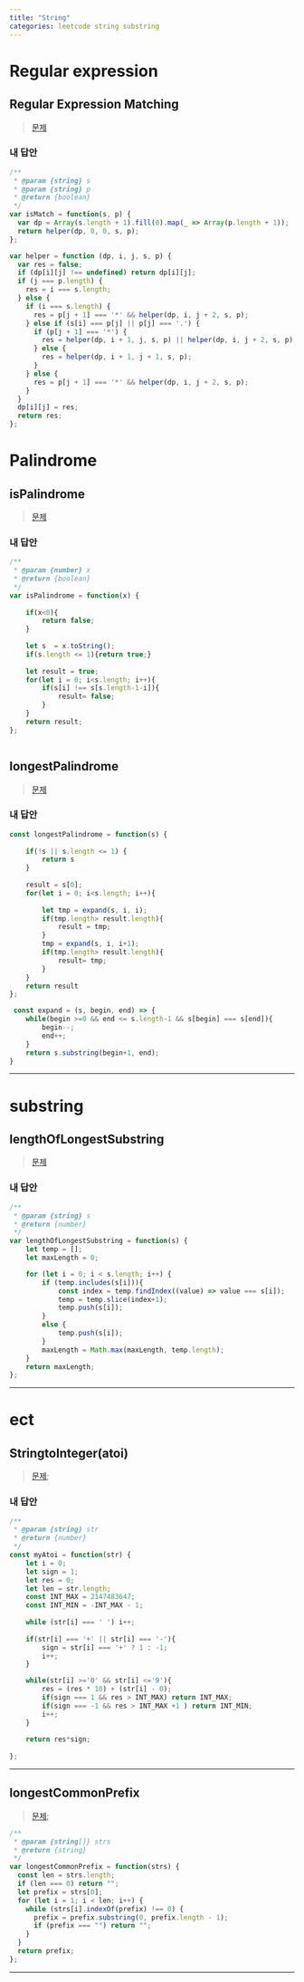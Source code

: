```yaml
---
title: "String"
categories: leetcode string substring
---
```



# Regular expression

## Regular Expression Matching



>[문제](https://leetcode.com/problems/regular-expression-matching/)


### 내 답안


```javascript
/**
 * @param {string} s
 * @param {string} p
 * @return {boolean}
 */
var isMatch = function(s, p) {
  var dp = Array(s.length + 1).fill(0).map(_ => Array(p.length + 1));
  return helper(dp, 0, 0, s, p);
};

var helper = function (dp, i, j, s, p) {
  var res = false;
  if (dp[i][j] !== undefined) return dp[i][j];
  if (j === p.length) {
    res = i === s.length;
  } else {
    if (i === s.length) {
      res = p[j + 1] === '*' && helper(dp, i, j + 2, s, p);
    } else if (s[i] === p[j] || p[j] === '.') {
      if (p[j + 1] === '*') {
        res = helper(dp, i + 1, j, s, p) || helper(dp, i, j + 2, s, p) || helper(dp, i + 1, j + 2, s, p);
      } else {
        res = helper(dp, i + 1, j + 1, s, p);
      }
    } else {
      res = p[j + 1] === '*' && helper(dp, i, j + 2, s, p);
    }
  }
  dp[i][j] = res;
  return res;
};
```

# Palindrome

## isPalindrome


>[문제](https://leetcode.com/problems/palindrome-number/)


### 내 답안
```javascript
/**
 * @param {number} x
 * @return {boolean}
 */
var isPalindrome = function(x) {
    
    if(x<0){
        return false;
    }
    
    let s  = x.toString();
    if(s.length <= 1){return true;}
    
    let result = true;
    for(let i = 0; i<s.length; i++){
        if(s[i] !== s[s.length-1-i]){
            result= false;
        }
    }
    return result;
};



```




## longestPalindrome


>[문제](https://leetcode.com/problems/longest-palindromic-substring/submissions/)


### 내 답안
```javascript
const longestPalindrome = function(s) {
   
    if(!s || s.length <= 1) {
        return s
    }
    
    result = s[0];    
    for(let i = 0; i<s.length; i++){
        
        let tmp = expand(s, i, i);
        if(tmp.length> result.length){
            result = tmp;
        }
        tmp = expand(s, i, i+1);
        if(tmp.length> result.length){
            result= tmp;
        }
    }
    return result
};

 const expand = (s, begin, end) => {
    while(begin >=0 && end <= s.length-1 && s[begin] === s[end]){
        begin--;
        end++;
    }
    return s.substring(begin+1, end);
}
```
***




# substring


## lengthOfLongestSubstring




> [문제](https://leetcode.com/problems/longest-substring-without-repeating-characters/)




### 내 답안
```javascript
/**
 * @param {string} s
 * @return {number}
 */
var lengthOfLongestSubstring = function(s) {
    let temp = [];
    let maxLength = 0;

    for (let i = 0; i < s.length; i++) {
        if (temp.includes(s[i])){
            const index = temp.findIndex((value) => value === s[i]);
            temp = temp.slice(index+1);
            temp.push(s[i]);  
        }
        else {
            temp.push(s[i]);
        }
        maxLength = Math.max(maxLength, temp.length);
    }
    return maxLength;
};
```
***




# ect


## StringtoInteger(atoi)




> [문제](https://leetcode.com/problems/string-to-integer-atoi/);




### 내 답안


```javascript
/**
 * @param {string} str
 * @return {number}
 */
const myAtoi = function(str) {
    let i = 0;
    let sign = 1;
    let res = 0;
    let len = str.length;
    const INT_MAX = 2147483647;
    const INT_MIN = -INT_MAX - 1;
    
    while (str[i] === ' ') i++;
    
    if(str[i] === '+' || str[i] === '-'){
        sign = str[i] === '+' ? 1 : -1;
        i++;
    }

    while(str[i] >='0' && str[i] <='9'){
        res = (res * 10) + (str[i] - 0);
        if(sign === 1 && res > INT_MAX) return INT_MAX;
        if(sign === -1 && res > INT_MAX +1 ) return INT_MIN;
        i++;
    }
    
    return res*sign;
    
};
```
***


## longestCommonPrefix




> [문제](https://leetcode.com/problems/longest-common-prefix/submissions/);


```javascript
/**
 * @param {string[]} strs
 * @return {string}
 */
var longestCommonPrefix = function(strs) {
  const len = strs.length;
  if (len === 0) return "";
  let prefix = strs[0];
  for (let i = 1; i < len; i++) {
    while (strs[i].indexOf(prefix) !== 0) {
      prefix = prefix.substring(0, prefix.length - 1);
      if (prefix === "") return "";
    }
  }
  return prefix;
};
```
***

